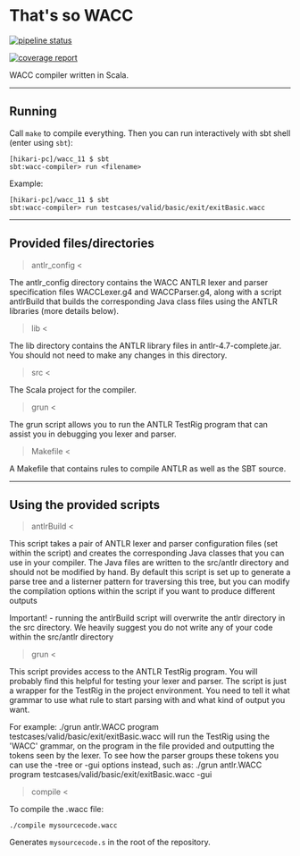 # That's so WACC

[![pipeline status](https://gitlab.doc.ic.ac.uk/lab1920_spring/wacc_11/badges/master/pipeline.svg)](https://gitlab.doc.ic.ac.uk/lab1920_spring/wacc_11/commits/master)

[![coverage report](https://gitlab.doc.ic.ac.uk/lab1920_spring/wacc_11/badges/master/coverage.svg)](https://gitlab.doc.ic.ac.uk/lab1920_spring/wacc_11/commits/master)

WACC compiler written in Scala.

----------------------------
Running
----------------------------

Call `make` to compile everything. Then you can run interactively with sbt shell (enter using `sbt`):

```
[hikari-pc]/wacc_11 $ sbt
sbt:wacc-compiler> run <filename>
```

Example:
```
[hikari-pc]/wacc_11 $ sbt
sbt:wacc-compiler> run testcases/valid/basic/exit/exitBasic.wacc
```

----------------------------
Provided files/directories
----------------------------

> antlr_config <

The antlr_config directory contains the WACC ANTLR lexer and parser
specification files WACCLexer.g4 and WACCParser.g4, along with a script
antlrBuild that builds the corresponding Java class files using the
ANTLR libraries (more details below).

> lib <

The lib directory contains the ANTLR library files in antlr-4.7-complete.jar.
You should not need to make any changes in this directory.

> src <

The Scala project for the compiler.

> grun <

The grun script allows you to run the ANTLR TestRig program that can assist you
in debugging you lexer and parser.

> Makefile <

A Makefile that contains rules to compile ANTLR as well as the SBT source.

----------------------------
Using the provided scripts
----------------------------

> antlrBuild <

This script takes a pair of ANTLR lexer and parser configuration files (set
within the script) and creates the corresponding Java classes that you can use
in your compiler. The Java files are written to the src/antlr directory and
should not be modified by hand. By default this script is set up to generate a
parse tree and a listerner pattern for traversing this tree, but you can modify
the compilation options within the script if you want to produce different
outputs

Important! - running the antlrBuild script will overwrite the antlr directory in
             the src directory. We heavily suggest you do not write any of your
             code within the src/antlr directory

> grun <

This script provides access to the ANTLR TestRig program. You will probably find
this helpful for testing your lexer and parser. The script is just a wrapper for
the TestRig in the project environment. You need to tell it what grammar to use
what rule to start parsing with and what kind of output you want.

For example:
  ./grun antlr.WACC program testcases/valid/basic/exit/exitBasic.wacc
will run the TestRig using the 'WACC' grammar, on the program in the file
provided and outputting the tokens seen by the lexer. To see how the parser
groups these tokens you can use the -tree or -gui options instead, such as:
  ./grun antlr.WACC program testcases/valid/basic/exit/exitBasic.wacc -gui

> compile <

To compile the .wacc file:
```
./compile mysourcecode.wacc
```

Generates `mysourcecode.s` in the root of the repository.